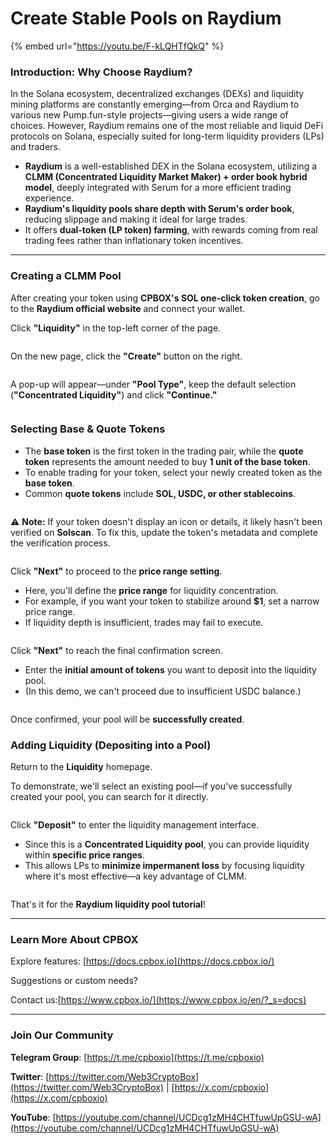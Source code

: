 # Create Stable Pools on Raydium

{% embed url="https://youtu.be/F-kLQHTfQkQ" %}

### **Introduction: Why Choose Raydium?**

In the Solana ecosystem, decentralized exchanges (DEXs) and liquidity mining platforms are constantly emerging—from Orca and Raydium to various new Pump.fun-style projects—giving users a wide range of choices. However, Raydium remains one of the most reliable and liquid DeFi protocols on Solana, especially suited for long-term liquidity providers (LPs) and traders.

* **Raydium** is a well-established DEX in the Solana ecosystem, utilizing a **CLMM (Concentrated Liquidity Market Maker) + order book hybrid model**, deeply integrated with Serum for a more efficient trading experience.
* **Raydium's liquidity pools share depth with Serum's order book**, reducing slippage and making it ideal for large trades.
* It offers **dual-token (LP token) farming**, with rewards coming from real trading fees rather than inflationary token incentives.

***

### **Creating a CLMM Pool**

After creating your token using **CPBOX's SOL one-click token creation**, go to the **Raydium official website** and connect your wallet.

Click **"Liquidity"** in the top-left corner of the page.

<figure><img src="../../../.gitbook/assets/ray-liq-1.png" alt=""><figcaption></figcaption></figure>

On the new page, click the **"Create"** button on the right.

<figure><img src="../../../.gitbook/assets/ray-liq-2.png" alt=""><figcaption></figcaption></figure>

A pop-up will appear—under **"Pool Type"**, keep the default selection (**"Concentrated Liquidity"**) and click **"Continue."**

<figure><img src="../../../.gitbook/assets/ray-liq-3.png" alt=""><figcaption></figcaption></figure>

### **Selecting Base & Quote Tokens**

* The **base token** is the first token in the trading pair, while the **quote token** represents the amount needed to buy **1 unit of the base token**.
* To enable trading for your token, select your newly created token as the **base token**.
* Common **quote tokens** include **SOL, USDC, or other stablecoins**.

<figure><img src="../../../.gitbook/assets/ray-liq-4.png" alt=""><figcaption></figcaption></figure>

⚠️ **Note:** If your token doesn't display an icon or details, it likely hasn't been verified on **Solscan**. To fix this, update the token's metadata and complete the verification process.

<figure><img src="../../../.gitbook/assets/ray-liq-5.png" alt=""><figcaption></figcaption></figure>

Click **"Next"** to proceed to the **price range setting**.

* Here, you'll define the **price range** for liquidity concentration.
* For example, if you want your token to stabilize around **$1**, set a narrow price range.
* If liquidity depth is insufficient, trades may fail to execute.

<figure><img src="../../../.gitbook/assets/ray-liq-6.png" alt=""><figcaption></figcaption></figure>

Click **"Next"** to reach the final confirmation screen.

* Enter the **initial amount of tokens** you want to deposit into the liquidity pool.
* (In this demo, we can't proceed due to insufficient USDC balance.)

<figure><img src="../../../.gitbook/assets/ray-liq-7.png" alt=""><figcaption></figcaption></figure>

Once confirmed, your pool will be **successfully created**.

### **Adding Liquidity (Depositing into a Pool)**

Return to the **Liquidity** homepage.

To demonstrate, we'll select an existing pool—if you've successfully created your pool, you can search for it directly.

<figure><img src="../../../.gitbook/assets/ray-liq-8.png" alt=""><figcaption></figcaption></figure>

Click **"Deposit"** to enter the liquidity management interface.

* Since this is a **Concentrated Liquidity pool**, you can provide liquidity within **specific price ranges**.
* This allows LPs to **minimize impermanent loss** by focusing liquidity where it's most effective—a key advantage of CLMM.

<figure><img src="../../../.gitbook/assets/ray-liq-9.png" alt=""><figcaption></figcaption></figure>

That's it for the **Raydium liquidity pool tutorial**!

***

### **Learn More About CPBOX** <a href="#learn-more-about-cpbox" id="learn-more-about-cpbox"></a>

Explore features: [https://docs.cpbox.io](https://docs.cpbox.io/)

Suggestions or custom needs?

Contact us:[https://www.cpbox.io/](https://www.cpbox.io/en/?_s=docs)

***

### **Join Our Community** <a href="#join-our-community" id="join-our-community"></a>

**Telegram Group**: [https://t.me/cpboxio](https://t.me/cpboxio)

**Twitter**: [https://twitter.com/Web3CryptoBox](https://twitter.com/Web3CryptoBox) | [https://x.com/cpboxio](https://x.com/cpboxio)

**YouTube**: [https://youtube.com/channel/UCDcg1zMH4CHTfuwUpGSU-wA](https://youtube.com/channel/UCDcg1zMH4CHTfuwUpGSU-wA)
